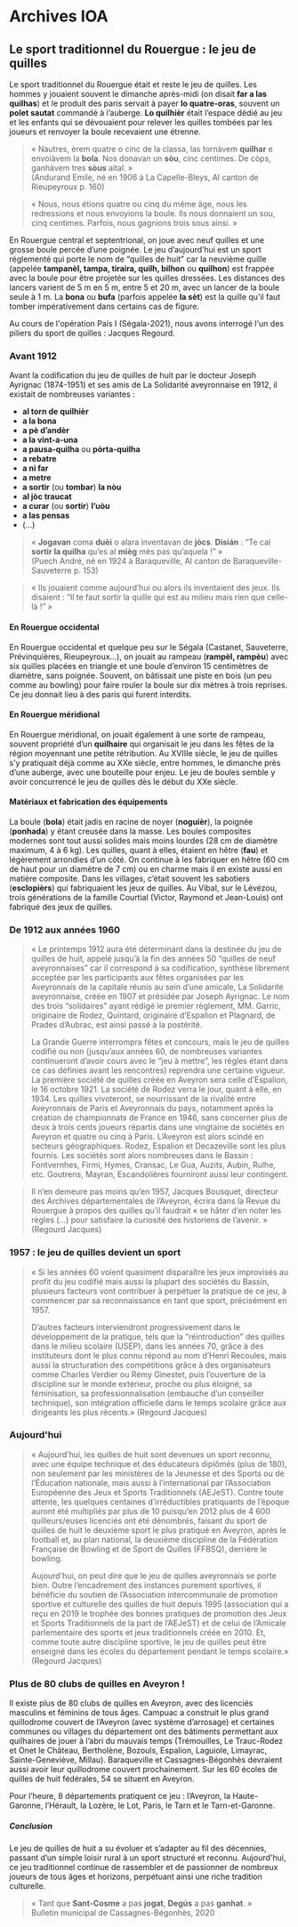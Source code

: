 # Archives IOA

## Le sport traditionnel du Rouergue : le jeu de quilles

Le sport traditionnel du Rouergue était et reste le jeu de quilles. Les hommes y jouaient souvent le dimanche après-midi (on disait **far a las quilhas**) et le produit des paris servait à payer **lo quatre-oras**, souvent un **polet sautat** commandé à l’auberge. **Lo quilhièr** était l’espace dédié au jeu et les enfants qui se dévouaient pour relever les quilles tombées par les joueurs et renvoyer la boule recevaient une étrenne.
> « Nautres, èrem quatre o cinc de la classa, las tornàvem **quilhar** e envoiàvem la **bola**. Nos donavan un **sòu**, cinc centimes. De còps, ganhàvem tres **sòus** aital. »  
> (Andurand Emile, né en 1906 à La Capelle-Bleys, Al canton de Rieupeyroux p. 160)

> « Nous, nous étions quatre ou cinq du même âge, nous les redressions et nous envoyions la boule. Ils nous donnaient un sou, cinq centimes. Parfois, nous gagnions trois sous ainsi. »

En Rouergue central et septentrional, on joue avec neuf quilles et une grosse boule percée d’une poignée. Le jeu d’aujourd’hui est un sport réglementé qui porte le nom de “quilles de huit” car la neuvième quille (appelée **tampanèl, tampa, tiraira, quilh, bilhon** ou **quilhon**) est frappée avec la boule pour être projetée sur les quilles dressées. Les distances des lancers varient de 5 m en 5 m, entre 5 et 20 m, avec un lancer de la boule seule à 1 m. La **bona** ou **bufa** (parfois appelée **la sèt**) est la quille qu’il faut tomber impérativement dans certains cas de figure.

Au cours de l'opération País I (Ségala-2021), nous avons interrogé l'un des piliers du sport de quilles : Jacques Regourd.

### Avant 1912
Avant la codification du jeu de quilles de huit par le docteur Joseph Ayrignac (1874-1951) et ses amis de La Solidarité aveyronnaise en 1912, il existait de nombreuses variantes : 
- **al torn de quilhièr**
- **a la bona**
- **a pè d’andèr**
- **a la vint-a-una**
- **a pausa-quilha** ou **pòrta-quilha**
- **a rebatre**
- **a ni far**
- **a metre**
- **a sortir** (ou **tombar**) **la nòu**
- **al jòc traucat**
- **a curar** (ou **sortir**) **l’uòu**
- **a las pensas**
- (...)   

> « **Jogavan** coma **duèi** o alara inventavan de **jòcs**. **Disián** : “Te cal **sortir la quilha** qu’es al **mièg** mès pas qu’aquela !” »  
> (Puech André, né en 1924 à Baraqueville, Al canton de Baraqueville-Sauveterre p. 153)

> « Ils jouaient comme aujourd’hui ou alors ils inventaient des jeux. Ils disaient : “Il te faut sortir la quille qui est au milieu mais rien que celle-là !” »

#### En Rouergue occidental
En Rouergue occidental et quelque peu sur le Ségala (Castanet, Sauveterre, Prévinquières, Rieupeyroux...), on jouait au rampeau (**rampèl, rampèu**) avec six quilles placées en triangle et une boule d’environ 15 centimètres de diamètre, sans poignée. Souvent, on bâtissait une piste en bois (un peu comme au bowling) pour faire rouler la boule sur dix mètres à trois reprises. Ce jeu donnait lieu à des paris qui furent interdits.

#### En Rouergue méridional
En Rouergue méridional, on jouait également à une sorte de rampeau, souvent propriété d’un **quilhaire** qui organisait le jeu dans les fêtes de la région moyennant une petite rétribution. Au XVIIIe siècle, le jeu de quilles s’y pratiquait déjà comme au XXe siècle, entre hommes, le dimanche près d’une auberge, avec une bouteille pour enjeu. Le jeu de boules semble y avoir concurrencé le jeu de quilles dès le début du XXe siècle.

#### Matériaux et fabrication des équipements
La boule (**bola**) était jadis en racine de noyer (**noguièr**), la poignée (**ponhada**) y étant creusée dans la masse. Les boules composites modernes sont tout aussi solides mais moins lourdes (28 cm de diamètre maximum, 4 à 6 kg). Les quilles, quant à elles, étaient en hêtre (**fau**) et légèrement arrondies d’un côté. On continue à les fabriquer en hêtre (60 cm de haut pour un diamètre de 7 cm) ou en charme mais il en existe aussi en matière composite. Dans les villages, c’était souvent les sabotiers (**esclopièrs**) qui fabriquaient les jeux de quilles. Au Vibal, sur le Lévézou, trois générations de la famille Courtial (Victor, Raymond et Jean-Louis) ont fabriqué des jeux de quilles.

### De 1912 aux années 1960

> « Le printemps 1912 aura été déterminant dans la destinée du jeu de quilles de huit, appelé jusqu’à la fin des années 50 “quilles de neuf aveyronnaises” car il correspond à sa codification, synthèse librement acceptée par les participants aux fêtes organisées par les Aveyronnais de la capitale réunis au sein d’une amicale, La Solidarité aveyronnaise, créée en 1907 et présidée par Joseph Ayrignac. Le nom des trois “solidaires” ayant rédigé le premier règlement, MM. Garric, originaire de Rodez, Quintard, originaire d’Espalion et Plagnard, de Prades d’Aubrac, est ainsi passé à la postérité.
>
> La Grande Guerre interrompra fêtes et concours, mais le jeu de quilles codifié ou non (jusqu’aux années 60, de nombreuses variantes continueront d’avoir cours avec le “jeu à mettre”, les règles étant dans ce cas définies avant les rencontres) reprendra une certaine vigueur. La première société de quilles créée en Aveyron sera celle d’Espalion, le 16 octobre 1921. La société de Rodez verra le jour, quant à elle, en 1934. 
>Les quilles vivoteront, se nourrissant de la rivalité entre Aveyronnais de Paris et Aveyronnais du pays, notamment après la création de championnats de France en 1946, sans concerner plus de deux à trois cents joueurs répartis dans une vingtaine de sociétés en Aveyron et quatre ou cinq à Paris. L’Aveyron est alors scindé en secteurs géographiques. Rodez, Espalion et Decazeville sont les plus fournis. Les sociétés sont alors nombreuses dans le Bassin : Fontvernhes, Firmi, Hymes, Cransac, Le Gua, Auzits, Aubin, Rulhe, etc. Goutrens, Mayran, Escandolières fourniront aussi leur contingent. 

>Il n’en demeure pas moins qu’en 1957, Jacques Bousquet, directeur des Archives départementales de l’Aveyron, écrira dans la Revue du Rouergue à propos des quilles qu’il faudrait « se hâter d’en noter les règles (…) pour satisfaire la curiosité des historiens de l’avenir. » (Regourd Jacques)


### 1957 : le jeu de quilles devient un sport

>  « Si les années 60 voient quasiment disparaître les jeux improvisés au profit du jeu codifié mais aussi la plupart des sociétés du Bassin, plusieurs facteurs vont contribuer à perpétuer la pratique de ce jeu, à commencer par sa reconnaissance en tant que sport, précisément en 1957. 
> 
> D’autres facteurs interviendront progressivement dans le développement de la pratique, tels que la “réintroduction” des quilles dans le milieu scolaire (USEP), dans les années 70, grâce à des instituteurs dont le plus connu répond au nom d’Henri Recoules, mais aussi la structuration des compétitions grâce à des organisateurs comme Charles Verdier ou Rémy Ginestet, puis l’ouverture de la discipline sur le monde extérieur, proche ou plus éloigné, sa féminisation, sa professionnalisation (embauche d’un conseiller technique), son intégration officielle dans le temps scolaire grâce aux dirigeants les plus récents.» (Regourd Jacques)

### Aujourd'hui

>  « Aujourd’hui, les quilles de huit sont devenues un sport reconnu, avec une équipe technique et des éducateurs diplômés (plus de 180), non seulement par les ministères de la Jeunesse et des Sports ou de l’Éducation nationale, mais aussi à l’international par l’Association Européenne des Jeux et Sports Traditionnels (AEJeST). Contre toute attente, les quelques centaines d’irréductibles pratiquants de l’époque auront été multipliés par plus de 10 puisqu’en 2012 plus de 4 600 quilleurs/euses licenciés ont été dénombrés, faisant du sport de quilles de huit le deuxième sport le plus pratiqué en Aveyron, après le football et, au plan national, la deuxième discipline de la Fédération Française de Bowling et de Sport de Quilles (FFBSQ), derrière le bowling.
> 
> Aujourd'hui, on peut dire que le jeu de quilles aveyronnais se porte bien. Outre l’encadrement des instances purement sportives, il bénéficie du soutien de l’Association intercommunale de promotion sportive et culturelle des quilles de huit depuis 1995 (association qui a reçu en 2019 le trophée des bonnes pratiques de promotion des Jeux et Sports Traditionnels de la part de l’AEJeST) et de celui de l’Amicale parlementaire des sports et jeux traditionnels créée en 2010. Et, comme toute autre discipline sportive, le jeu de quilles peut être enseigné dans les écoles du département pendant le temps scolaire.» (Regourd Jacques)

### Plus de 80 clubs de quilles en Aveyron ! 

Il existe plus de 80 clubs de quilles en Aveyron, avec des licenciés masculins et féminins de tous âges. Campuac a construit le plus grand quillodrome couvert de l’Aveyron (avec système d’arrosage) et certaines communes ou villages du département ont des bâtiments permettant aux quilhaires de jouer à l’abri du mauvais temps (Trémouilles, Le Trauc-Rodez et Onet le Château, Bertholène, Bozouls, Espalion, Laguiole, Limayrac, Sainte-Geneviève, Millau). Baraqueville et Cassagnes-Bégonhès devraient aussi avoir leur quillodrome couvert prochainement. Sur les 60 écoles de quilles de huit fédérales, 54 se situent en Aveyron.

Pour l’heure, 8 départements pratiquent ce jeu : l’Aveyron, la Haute-Garonne, l’Hérault, la Lozère, le Lot, Paris, le Tarn et le Tarn-et-Garonne.

##### Conclusion
Le jeu de quilles de huit a su évoluer et s’adapter au fil des décennies, passant d’un simple loisir rural à un sport structuré et reconnu. Aujourd'hui, ce jeu traditionnel continue de rassembler et de passionner de nombreux joueurs de tous âges et horizons, perpétuant ainsi une riche tradition culturelle.

> « Tant que **Sant-Cosme** a pas **jogat**, **Degús** a pas **ganhat**. »  
> Bulletin municipal de Cassagnes-Bégonhès, 2020